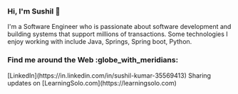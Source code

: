 ### Hi, I'm Sushil 👋

I'm a Software Engineer who is passionate about software development and building systems that support millions of transactions. Some technologies I enjoy working with include Java, Springs, Spring boot, Python. 

<h3>Find me around the Web :globe_with_meridians:</h3>
[LinkedIn](https://in.linkedin.com/in/sushil-kumar-35569413)
Sharing updates on [LearningSolo.com](https://learningsolo.com)

<!--
**sushilsingh94/sushilsingh94** is a ✨ _special_ ✨ repository because its `README.md` (this file) appears on your GitHub profile.

Here are some ideas to get you started:

- 🔭 I’m currently working on ...
- 🌱 I’m currently learning ...
- 👯 I’m looking to collaborate on ...
- 🤔 I’m looking for help with ...
- 💬 Ask me about ...
- 📫 How to reach me: ...
- 😄 Pronouns: ...
- ⚡ Fun fact: ...
-->
